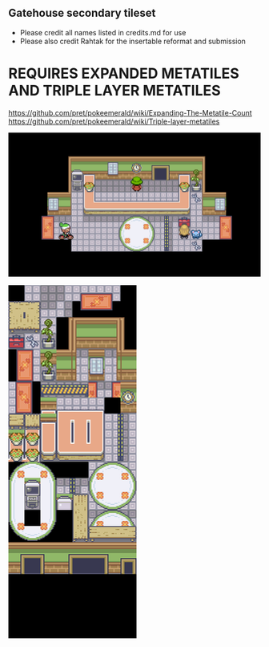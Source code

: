 ## Gatehouse secondary tileset
- Please credit all names listed in credits.md for use
- Please also credit Rahtak for the insertable reformat and submission

# REQUIRES EXPANDED METATILES AND TRIPLE LAYER METATILES
https://github.com/pret/pokeemerald/wiki/Expanding-The-Metatile-Count
https://github.com/pret/pokeemerald/wiki/Triple-layer-metatiles

![example.png](example.png)

![metatiles.png](metatiles.png)
